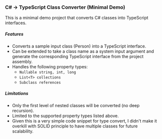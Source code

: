 ### C# → TypeScript Class Converter (Minimal Demo)

This is a minimal demo project that converts C# classes into TypeScript interfaces.

##### Features

- Converts a sample input class (Person) into a TypeScript interface.
- Can be extended to take a class name as a system input argument and generate the corresponding TypeScript interface from the project assembly.
- Handles the following property types:
  - ```Nullable string, int, long```
  - ```List<T> collections```
  - ```Subclass references```

##### Limitations

- Only the first level of nested classes will be converted (no deep recursion).
- Limited to the supported property types listed above.
- Given this is a very simple code snippet for type convert, I didn't make it overkill with SOLID principle to have multiple classes for future scalability.
